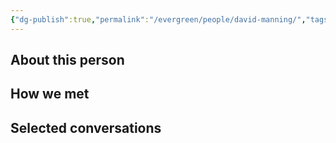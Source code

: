 ```yaml
---
{"dg-publish":true,"permalink":"/evergreen/people/david-manning/","tags":["people","non_geo"]}
---
```


## About this person


## How we met


## Selected conversations
